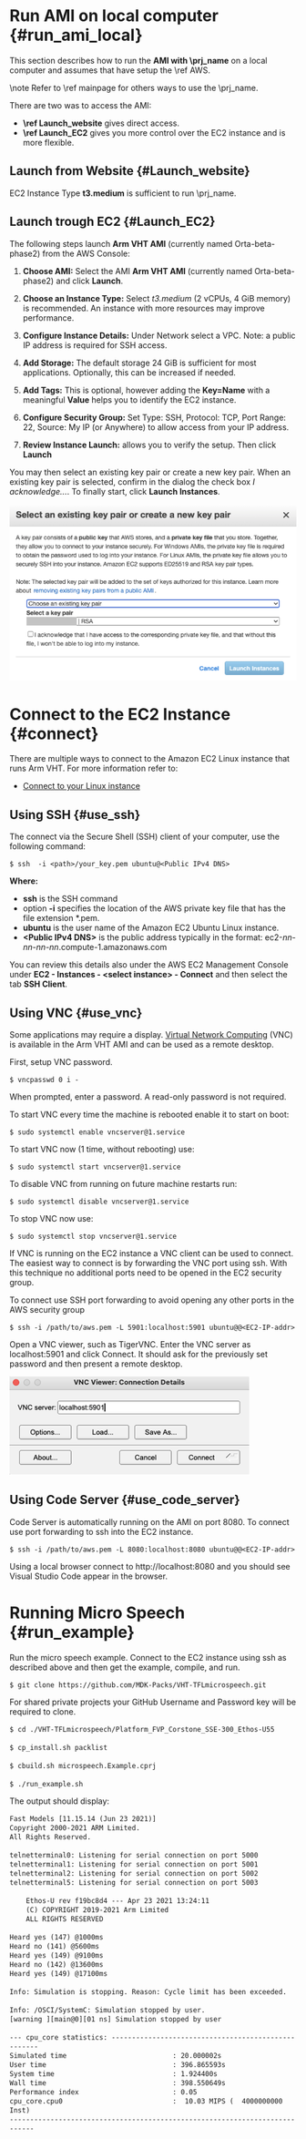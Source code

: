 # Run AMI on local computer {#run_ami_local}

This section describes how to run the **AMI with \prj_name** on a local computer and assumes that have setup the \ref AWS.

\note
   Refer to \ref mainpage for others ways to use the \prj_name.

There are two was to access the AMI:
  - **\ref Launch_website** gives direct access. 
  - **\ref Launch_EC2** gives you more control over the EC2 instance and is more flexible.

## Launch from Website {#Launch_website}

EC2 Instance Type **t3.medium** is sufficient to run \prj_name.


## Launch trough EC2 {#Launch_EC2}

The following steps launch **Arm VHT AMI** (currently named Orta-beta-phase2) from the AWS Console:

 1. **Choose AMI:** Select the AMI **Arm VHT AMI** (currently named Orta-beta-phase2) and click **Launch**. 


 2. **Choose an Instance Type:** Select *t3.medium* (2 vCPUs, 4 GiB memory) is recommended. An instance with more resources may improve performance. 


 3. **Configure Instance Details:** Under Network select a VPC. Note: a public IP address is required for SSH access.  


 4. **Add Storage:** The default storage 24 GiB is sufficient for most applications. Optionally, this can be increased if needed. 


 5. **Add Tags:** This is optional, however adding the **Key=Name** with a meaningful **Value** helps you to identify the EC2 instance.


 6. **Configure Security Group:** Set Type: SSH, Protocol: TCP, Port Range: 22, Source: My IP (or Anywhere) to allow access from your IP address.

 
 7. **Review Instance Launch:** allows you to verify the setup.  Then click **Launch**


You may then select an existing key pair or create a new key pair. When an existing key pair is selected, confirm in the dialog the check box *I acknowledge...*. To finally start, click **Launch Instances**.

![Select key pair](./images/select_existing_key.png "Select an existing key pair or create a new key pair")

# Connect to the EC2 Instance {#connect}

There are multiple ways to connect to the Amazon EC2 Linux instance that runs Arm VHT. For more information refer to:
  - [Connect to your Linux instance](https://docs.aws.amazon.com/AWSEC2/latest/UserGuide/AccessingInstances.html?icmpid=docs_ec2_console)

## Using SSH {#use_ssh}

The connect via the Secure Shell (SSH) client of your computer, use the following command:

```
$ ssh  -i <path>/your_key.pem ubuntu@<Public IPv4 DNS>
```
**Where:**
 - **ssh** is the SSH command
 - option **-i** specifies the location of the AWS private key file that has the file extension \*.pem.
 - **ubuntu** is the user name of the Amazon EC2 Ubuntu Linux instance.
 - **\<Public IPv4 DNS\>** is the public address typically in the format: ec2-*nn*-*nn*-*nn*-*nn*.compute-1.amazonaws.com

You can review this details also under the AWS EC2 Management Console under **EC2 - Instances - \<select instance\> - Connect** and then select the tab **SSH Client**.

## Using VNC {#use_vnc}

Some applications may require a display. [Virtual Network Computing](https://de.wikipedia.org/wiki/Virtual_Network_Computing) (VNC) is available in the Arm VHT AMI and can be used as a remote desktop.

First, setup VNC password.
```
$ vncpasswd 0 i - 
```
When prompted, enter a password. A read-only password is not required.

To start VNC every time the machine is rebooted enable it to start on boot:
```
$ sudo systemctl enable vncserver@1.service
```
To start VNC now (1 time, without rebooting) use:
```
$ sudo systemctl start vncserver@1.service
```
To disable VNC from running on future machine restarts run:
```
$ sudo systemctl disable vncserver@1.service
```
To stop VNC now use:
```
$ sudo systemctl stop vncserver@1.service
```
If VNC is running on the EC2 instance a VNC client can be used to connect. The easiest way to connect is by forwarding the VNC port using ssh. With this technique no additional ports need to be opened in the EC2 security group. 

To connect use SSH port forwarding to avoid opening any other ports in the AWS security group
```
$ ssh -i /path/to/aws.pem -L 5901:localhost:5901 ubuntu@@<EC2-IP-addr>
```

Open a VNC viewer, such as TigerVNC. Enter the VNC server as localhost:5901 and click Connect. It should ask for the previously set password and then present a remote desktop.

![Connect VNC Viewer](./images/Connect_VNC.png "Connect VNC Viewer")


## Using Code Server  {#use_code_server}

Code Server is automatically running on the AMI on port 8080. To connect use port forwarding to ssh into the EC2 instance.
```
$ ssh -i /path/to/aws.pem -L 8080:localhost:8080 ubuntu@@<EC2-IP-addr>
```
Using a local browser connect to http://localhost:8080 and you should see Visual Studio Code appear in the browser. 




# Running Micro Speech  {#run_example}

Run the micro speech example. Connect to the EC2 instance using ssh as described above and then get the example, compile, and run.
```
$ git clone https://github.com/MDK-Packs/VHT-TFLmicrospeech.git
```

For shared private projects your GitHub Username and Password key will be required to clone.

```
$ cd ./VHT-TFLmicrospeech/Platform_FVP_Corstone_SSE-300_Ethos-U55

$ cp_install.sh packlist

$ cbuild.sh microspeech.Example.cprj

$ ./run_example.sh
```


The output should display:

```
Fast Models [11.15.14 (Jun 23 2021)]
Copyright 2000-2021 ARM Limited.
All Rights Reserved.

telnetterminal0: Listening for serial connection on port 5000
telnetterminal1: Listening for serial connection on port 5001
telnetterminal2: Listening for serial connection on port 5002
telnetterminal5: Listening for serial connection on port 5003

    Ethos-U rev f19bc8d4 --- Apr 23 2021 13:24:11
    (C) COPYRIGHT 2019-2021 Arm Limited
    ALL RIGHTS RESERVED

Heard yes (147) @1000ms
Heard no (141) @5600ms
Heard yes (149) @9100ms
Heard no (142) @13600ms
Heard yes (149) @17100ms

Info: Simulation is stopping. Reason: Cycle limit has been exceeded.

Info: /OSCI/SystemC: Simulation stopped by user.
[warning ][main@0][01 ns] Simulation stopped by user

--- cpu_core statistics: ----------------------------------------------------
Simulated time                          : 20.000002s
User time                               : 396.865593s
System time                             : 1.924400s
Wall time                               : 398.550649s
Performance index                       : 0.05
cpu_core.cpu0                           :  10.03 MIPS (  4000000000 Inst)
----------------------------------------------------------------------------
```
